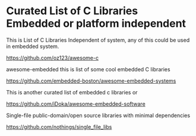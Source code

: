 # Curated List of C Libraries Embedded or platform independent

This is List of C Libraries Independent of system, any of this could be used in embedded system.

https://github.com/oz123/awesome-c

awesome-embedded this is list of some cool embedded C libraries 

https://github.com/embedded-boston/awesome-embedded-systems

This is another curated list of embedded c libraries or 

https://github.com/iDoka/awesome-embedded-software

Single-file public-domain/open source libraries with minimal dependencies

https://github.com/nothings/single_file_libs
